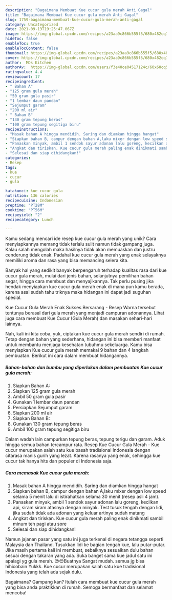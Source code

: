 ```yaml
---
description: "Bagaimana Membuat Kue cucur gula merah Anti Gagal"
title: "Bagaimana Membuat Kue cucur gula merah Anti Gagal"
slug: 1759-bagaimana-membuat-kue-cucur-gula-merah-anti-gagal
category: Uncategorized
date: 2021-09-13T19:25:47.067Z
image: https://img-global.cpcdn.com/recipes/a23aa9c866b555f5/680x482cq70/kue-cucur-gula-merah-foto-resep-utama.jpg
hideToc: false
enableToc: true
enableTocContent: false
thumbnail: https://img-global.cpcdn.com/recipes/a23aa9c866b555f5/680x482cq70/kue-cucur-gula-merah-foto-resep-utama.jpg
cover: https://img-global.cpcdn.com/recipes/a23aa9c866b555f5/680x482cq70/kue-cucur-gula-merah-foto-resep-utama.jpg
author:  MDs Kitchen
authorAv:  https://img-global.cpcdn.com/users/f3e40ce04517124c/60x60cq50/avatar.jpg
ratingvalue: 4.4
reviewcount: 17
recipeingredient:
- " Bahan A"
- "125 gram gula merah"
- "50 gram gula pasir"
- "1 lembar daun pandan"
- "Sejumput garam"
- "200 ml air"
- " Bahan B"
- "130 gram tepung beras"
- "100 gram tepung segitiga biru"
recipeinstructions:
- "Masak bahan A hingga mendidih. Saring dan diamkan hingga hangat"
- "Siapkan bahan B, campur dengan bahan A,laku mixer dengan low speed selama 5 menit lalu di istirahatkan selama 30 menit (resep asli 4 jam)."
- "Panaskan minyak, ambil 1 sendok sayur adonan lalu goreng, kecilkan api, siram siram atasnya dengan minyak. Test tusuk tengah dengan lidi, jika sudah tidak ada adonan yang keluar artinya sudah matang"
- "Angkat dan tiriskan. Kue cucur gula merah paling enak dinikmati sambil minum teh pagi atau sore"
- "Selesai dan siap dihidangkan!"
categories:
- Resep
tags:
- kue
- cucur
- gula

katakunci: kue cucur gula 
nutrition: 136 calories
recipecuisine: Indonesian
preptime: "PT28M"
cooktime: "PT56M"
recipeyield: "2"
recipecategory: Lunch

---
```



Kamu sedang mencari ide resep kue cucur gula merah yang unik? Cara menyiapkannya memang tidak terlalu sulit namun tidak gampang juga. Kalau salah mengolah maka hasilnya tidak akan memuaskan dan justru cenderung tidak enak. Padahal kue cucur gula merah yang enak selayaknya memiliki aroma dan rasa yang bisa memancing selera kita.


Banyak hal yang sedikit banyak berpengaruh terhadap kualitas rasa dari kue cucur gula merah, mulai dari jenis bahan, selanjutnya pemilihan bahan segar, hingga cara membuat dan menyajikannya. Tak perlu pusing jika hendak menyiapkan kue cucur gula merah enak di mana pun kamu berada, karena asal sudah tahu triknya maka hidangan ini dapat jadi suguhan spesial.

Kue Cucur Gula Merah Enak Sukses Bersarang - Resep Warna tersebut tentunya berasal dari gula merah yang menjadi campuran adonannya. Lihat juga cara membuat Kue Cucur (Gula Merah) dan masakan sehari-hari lainnya.


Nah, kali ini kita coba, yuk, ciptakan kue cucur gula merah sendiri di rumah. Tetap dengan bahan yang sederhana, hidangan ini bisa memberi manfaat untuk membantu menjaga kesehatan tubuhmu sekeluarga. Kamu bisa menyiapkan Kue cucur gula merah memakai 9 bahan dan 4 langkah pembuatan. Berikut ini cara dalam membuat hidangannya.

<!--inarticleads1-->

##### Bahan-bahan dan bumbu yang diperlukan dalam pembuatan Kue cucur gula merah:

1. Siapkan  Bahan A:
1. Siapkan 125 gram gula merah
1. Ambil 50 gram gula pasir
1. Gunakan 1 lembar daun pandan
1. Persiapkan Sejumput garam
1. Siapkan 200 ml air
1. Siapkan  Bahan B:
1. Gunakan 130 gram tepung beras
1. Ambil 100 gram tepung segitiga biru


Dalam wadah lain campurkan tepung beras, tepung terigu dan garam. Aduk hingga semua bahan tercampur rata. Resep Kue Cucur Gula Merah - Kue cucur merupakan salah satu kue basah tradisional Indonesia dengan citarasa manis gurih yang lezat. Karena rasanya yang enak, sehingga kue cucur tak hanya hits dan populer di Indonesia saja. 

<!--inarticleads2-->

##### Cara memasak Kue cucur gula merah:

1. Masak bahan A hingga mendidih. Saring dan diamkan hingga hangat
1. Siapkan bahan B, campur dengan bahan A,laku mixer dengan low speed selama 5 menit lalu di istirahatkan selama 30 menit (resep asli 4 jam).
1. Panaskan minyak, ambil 1 sendok sayur adonan lalu goreng, kecilkan api, siram siram atasnya dengan minyak. Test tusuk tengah dengan lidi, jika sudah tidak ada adonan yang keluar artinya sudah matang
1. Angkat dan tiriskan. Kue cucur gula merah paling enak dinikmati sambil minum teh pagi atau sore
1. Selesai dan siap dihidangkan!

Namun jajanan pasar yang satu ini juga terkenal di negara tetangga seperti Malaysia dan Thailand. Tusukkan lidi ke bagian tengah kue, lalu putar-putar. Jika masih pertama kali ini membuat, sebaiknya sesuaikan dulu bahan sesuai dengan takaran yang ada. Suka banget sama kue jadul satu ini apalagi yg gula merah. 😍😍Buatnya Sangat mudah. semua jg bisa hihicobain Yukkk. Kue cucur merupakan salah satu kue tradisional Indonesia yang telah ada sejak dulu. 

Bagaimana? Gampang kan? Itulah cara membuat kue cucur gula merah yang bisa anda praktikkan di rumah. Semoga bermanfaat dan selamat mencoba!
